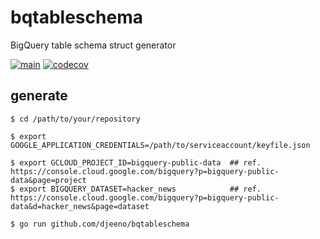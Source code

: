 # bqtableschema
BigQuery table schema struct generator

[![main](https://github.com/djeeno/bqtableschema/workflows/main/badge.svg)](https://github.com/djeeno/bqtableschema/tree/main)
[![codecov](https://codecov.io/gh/djeeno/bqtableschema/branch/main/graph/badge.svg)](https://codecov.io/gh/djeeno/bqtableschema)

## generate
```console
$ cd /path/to/your/repository

$ export GOOGLE_APPLICATION_CREDENTIALS=/path/to/serviceaccount/keyfile.json

$ export GCLOUD_PROJECT_ID=bigquery-public-data  ## ref. https://console.cloud.google.com/bigquery?p=bigquery-public-data&page=project
$ export BIGQUERY_DATASET=hacker_news            ## ref. https://console.cloud.google.com/bigquery?p=bigquery-public-data&d=hacker_news&page=dataset

$ go run github.com/djeeno/bqtableschema
```

